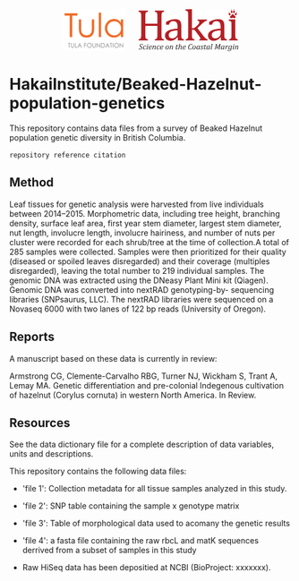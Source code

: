 <div align='center'>
    <a href='https://tula.org'><img height='75px' src=docs/logos/tula-logo.png /></a>
    &nbsp;&nbsp;&nbsp;&nbsp;
    <a href='https://hakai.org'><img height='75px' src=docs/logos/hakai-logo.png /></a>
</div>

# HakaiInstitute/Beaked-Hazelnut-population-genetics

This repository contains data files from a survey of Beaked Hazelnut population genetic diversity in British Columbia. 

```
repository reference citation
```

## Method

Leaf tissues for genetic analysis were harvested from live individuals between 2014–2015. Morphometric data, including tree height, branching density, surface leaf area, first year stem diameter, largest stem diameter, nut length, involucre length, involucre hairiness, and number of nuts per cluster were recorded for each shrub/tree at the time of collection.A total of 285 samples were collected. Samples were then prioritized for their quality (diseased or spoiled leaves disregarded) and their coverage (multiples disregarded), leaving the total number to 219 individual samples. The genomic DNA was extracted using the DNeasy Plant Mini kit (Qiagen). Genomic DNA was converted into nextRAD genotyping-by-
sequencing libraries (SNPsaurus, LLC). The nextRAD libraries were sequenced on a Novaseq 6000 with two lanes of 122 bp reads (University of Oregon).

## Reports

A manuscript based on these data is currently in review:

Armstrong CG, Clemente-Carvalho RBG, Turner NJ, Wickham S, Trant A, Lemay MA. Genetic differentiation and pre-colonial Indegenous cultivation of hazelnut (Corylus cornuta) in western North America. In Review. 

## Resources

See the data dictionary file for a complete description of data variables, units
and descriptions.

This repository contains the following data files:

- 'file 1': Collection metadata for all tissue samples analyzed in this study.

- 'file 2': SNP table containing the sample x genotype matrix
  
- 'file 3': Table of morphological data used to acomany the genetic results
  
- 'file 4': a fasta file containing the raw rbcL and matK sequences derrived from a subset of samples in this study

- Raw HiSeq data has been depositied at NCBI (BioProject: xxxxxxx). 
  
